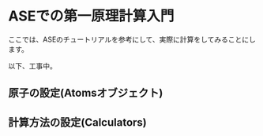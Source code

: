 # ASEでの第一原理計算入門
ここでは、ASEのチュートリアルを参考にして、実際に計算をしてみることにします。

以下、工事中。

## 原子の設定(Atomsオブジェクト)

## 計算方法の設定(Calculators)